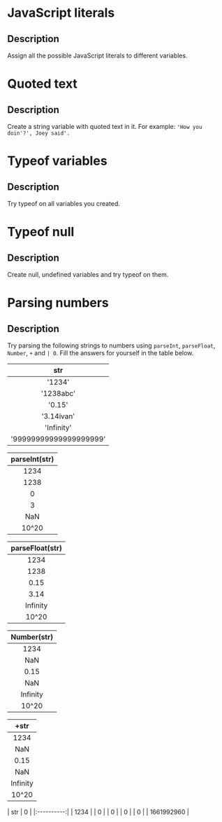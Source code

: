 # JavaScript literals

## Description
Assign all the possible JavaScript literals to different variables.

# Quoted text

## Description
Create a string variable with quoted text in it.
For example: `'How you doin'?', Joey said'.`

# Typeof variables

## Description
Try typeof on all variables you created.

# Typeof null

## Description
Create null, undefined variables and try typeof on them.

# Parsing numbers

## Description
Try parsing the following strings to numbers using `parseInt`, `parseFloat`, `Number`, `+` and `| 0`. Fill the answers for yourself in the table below.

| str                    |
|:----------------------:|
| '1234'                 |
| '1238abc'              |
| '0.15'                 |
| '3.14ivan'             |
| 'Infinity'             |
| '99999999999999999999' |

| parseInt(str) |
|:-------------:|
| 1234          |
| 1238          |
| 0             |
| 3             |
| NaN           |
| 10^20         |

| parseFloat(str) |
|:---------------:|
| 1234            |
| 1238            |
| 0.15            |
| 3.14            |
| Infinity        |
| 10^20           |

| Number(str) |
|:-----------:|
| 1234        |
| NaN         |
| 0.15        |
| NaN         |
| Infinity    |
| 10^20       |

| +str     |
|:--------:|
| 1234     |
| NaN      |
| 0.15     |
| NaN      |
| Infinity |
| 10^20    |

| str | 0    |
|:----------:|
| 1234       |
| 0          |
| 0          |
| 0          |
| 0          |
| 1661992960 |
